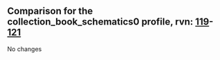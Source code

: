 ## Comparison for the collection_book_schematics0 profile, rvn: [119](https://github.com/PRO100KatYT/FortniteProfileRevisions/tree/main/profiles/collection_book_schematics0/119%20collection_book_schematics0.json)-[121](https://github.com/PRO100KatYT/FortniteProfileRevisions/tree/main/profiles/collection_book_schematics0/121%20collection_book_schematics0.json)

No changes
